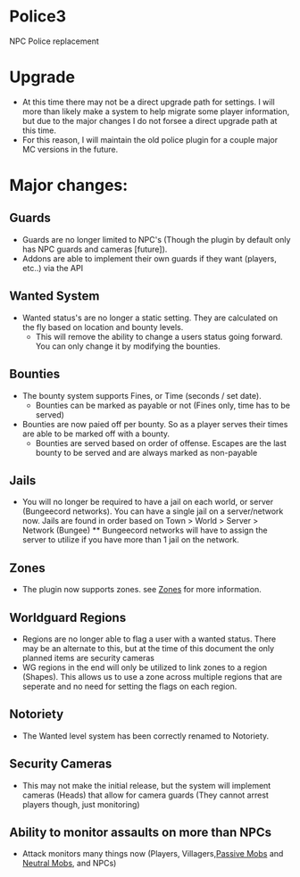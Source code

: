 # Police3
NPC Police replacement

# Upgrade
* At this time there may not be a direct upgrade path for settings. I will more than likely make a system to help migrate some player information, but due to the major changes I do not forsee a direct upgrade path at this time.
* For this reason, I will maintain the old police plugin for a couple major MC versions in the future.

# Major changes:   

## Guards
* Guards are no longer limited to NPC's (Though the plugin by default only has NPC guards and cameras [future]).
* Addons are able to implement their own guards if they want (players, etc..) via the API

## Wanted System
* Wanted status's are no longer a static setting. They are calculated on the fly based on location and bounty levels.
   * This will remove the ability to change a users status going forward. You can only change it by modifying the bounties.

## Bounties
* The bounty system supports Fines, or Time (seconds / set date).
   * Bounties can be marked as payable or not (Fines only, time has to be served)
* Bounties are now paied off per bounty. So as a player serves their times are able to be marked off with a bounty.
   * Bounties are served based on order of offense. Escapes are the last bounty to be served and are always marked as non-payable

## Jails
* You will no longer be required to have a jail on each world, or server (Bungeecord networks). You can have a single jail on a server/network now. Jails are found in order based on Town > World > Server > Network (Bungee)
  ** Bungeecord networks will have to assign the server to utilize if you have more than 1 jail on the network.

## Zones
* The plugin now supports zones. see [Zones](https://github.com/Nutty101/The_Fuzz/wiki/Zones) for more information.

## Worldguard Regions
* Regions are no longer able to flag a user with a wanted status. There may be an alternate to this, but at the time of this document the only planned items are security cameras
* WG regions in the end will only be utilized to link zones to a region (Shapes). This allows us to use a zone across multiple regions that are seperate and no need for setting the flags on each region. 

## Notoriety
* The Wanted level system has been correctly renamed to Notoriety.

## Security Cameras
* This may not make the initial release, but the system will implement cameras (Heads) that allow for camera guards (They cannot arrest players though, just monitoring)

## Ability to monitor assaults on more than NPCs
* Attack monitors many things now (Players, Villagers,[Passive Mobs](https://minecraft.gamepedia.com/Category:Passive_mobs) and [Neutral Mobs](https://minecraft.gamepedia.com/Category:Neutral_mobs), and NPCs)

